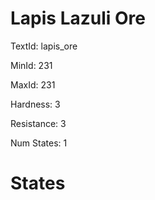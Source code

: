 # Lapis Lazuli Ore

TextId: lapis_ore

MinId: 231

MaxId: 231

Hardness: 3

Resistance: 3


Num States: 1

# States
```

```